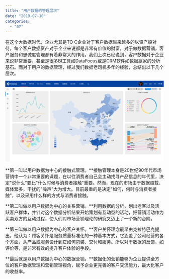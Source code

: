 ```yaml
---
title: "用户数据的管理层次"
date: "2019-07-10"
categories: 
  - "07"
---
```


在这个大数据时代，企业尤其是TO C企业对于客户数据越来越多的以资产般对待，每个客户数据资产对于企业来说都是非常有价值的财富，对于做数据营销，客户服务和忠诚度管理都有着非常大的作用。我们上次已经说到，客户数据对于企业来说非常重要，甚至是很多BI工具如DataFocus或是CRM软件如数据赢家的分析基石。而对于用户的数据管理，经过我们数据老司机多年的经验，总结出以下几个层次。

![](images/word-image-144.png)

**第一叫以用户数据为中心的接触式管理。**接触管理本身是20世纪90年代市场营销中一个非常重要的课题，在以往消费者自己会主动找寻产品信息的年代里，决定"说什么"要比"什么时候与消费者接触"重要。然而，现在的市场由于数据超载、媒体繁多，干扰的"噪声"大为增大。目前最重的是决定"如何，何时与消费者接触"，以及采用什么样的方式与消费者接触。

**第二叫做以用户数据为中心的关系营销。**利用数据的分析，划出老客以及活跃客户群体，并针对这个数据分析结果开始策划有互动型的活动，把营销活动作为买卖双方的互动过程，使人们对市场营销理论的研究又迈上了一个新的台阶。

**第三叫做以用户数据为中心的客户关怀。**客户关怀理念最早由克拉特巴克提出，他认为：顾客关怀是服务质量标准化的一种基本方式，它涵盖了公司经营的各个方面，从产品或服务设计到它如何包装、交付和服务。所以对于数据的反馈，如评价等，是非常有效的提升客户体验的手段。

**最后就是以用户数据为中心的数据营销。**数据化的营销能够为企业提供全方位的客户数据管理和营销管理视角，赋予企业更完善的客户交流能力，最大化客户的收益率。

